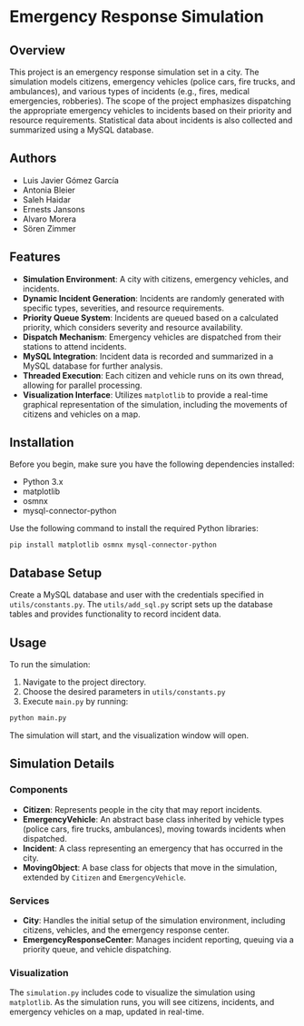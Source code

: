 # Emergency Response Simulation

## Overview

This project is an emergency response simulation set in a city. The simulation models citizens, emergency vehicles (police cars, fire trucks, and ambulances), and various types of incidents (e.g., fires, medical emergencies, robberies). The scope of the project emphasizes dispatching the appropriate emergency vehicles to incidents based on their priority and resource requirements. Statistical data about incidents is also collected and summarized using a MySQL database.

## Authors
- Luis Javier Gómez García
- Antonia Bleier
- Saleh Haidar
- Ernests Jansons
- Alvaro Morera
- Sören Zimmer

## Features

- **Simulation Environment**: A city with citizens, emergency vehicles, and incidents.
- **Dynamic Incident Generation**: Incidents are randomly generated with specific types, severities, and resource requirements.
- **Priority Queue System**: Incidents are queued based on a calculated priority, which considers severity and resource availability.
- **Dispatch Mechanism**: Emergency vehicles are dispatched from their stations to attend incidents.
- **MySQL Integration**: Incident data is recorded and summarized in a MySQL database for further analysis.
- **Threaded Execution**: Each citizen and vehicle runs on its own thread, allowing for parallel processing.
- **Visualization Interface**: Utilizes `matplotlib` to provide a real-time graphical representation of the simulation, including the movements of citizens and vehicles on a map.

## Installation

Before you begin, make sure you have the following dependencies installed:

- Python 3.x
- matplotlib
- osmnx
- mysql-connector-python

Use the following command to install the required Python libraries:

```
pip install matplotlib osmnx mysql-connector-python
```

## Database Setup

Create a MySQL database and user with the credentials specified in `utils/constants.py`. The `utils/add_sql.py` script sets up the database tables and provides functionality to record incident data.

## Usage

To run the simulation:

1. Navigate to the project directory.
2. Choose the desired parameters in `utils/constants.py`
3. Execute `main.py` by running:

```bash
python main.py
```

The simulation will start, and the visualization window will open.

## Simulation Details

### Components

- **Citizen**: Represents people in the city that may report incidents.
- **EmergencyVehicle**: An abstract base class inherited by vehicle types (police cars, fire trucks, ambulances), moving towards incidents when dispatched.
- **Incident**: A class representing an emergency that has occurred in the city.
- **MovingObject**: A base class for objects that move in the simulation, extended by `Citizen` and `EmergencyVehicle`.

### Services

- **City**: Handles the initial setup of the simulation environment, including citizens, vehicles, and the emergency response center.
- **EmergencyResponseCenter**: Manages incident reporting, queuing via a priority queue, and vehicle dispatching.

### Visualization

The `simulation.py` includes code to visualize the simulation using `matplotlib`. As the simulation runs, you will see citizens, incidents, and emergency vehicles on a map, updated in real-time.
